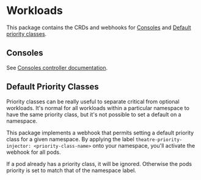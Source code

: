 # Workloads

This package contains the CRDs and webhooks for
[Consoles](controllers/workloads/console/README.md) and [Default priority
classes](#default-priority-classes).

## Consoles

See [Consoles controller documentation](controllers/workloads/console/README.md).

## Default Priority Classes

Priority classes can be really useful to separate critical from optional
workloads. It's normal for all workloads within a particular namespace to have
the same priority class, but it's not possible to set a default on a namespace.

This package implements a webhook that permits setting a default priority class
for a given namespace. By applying the label `theatre-priority-injector:
<priority-class-name>` onto your namespace, you'll activate the webhook for all
pods.

If a pod already has a priority class, it will be ignored. Otherwise the pods
priority is set to match that of the namespace label.
